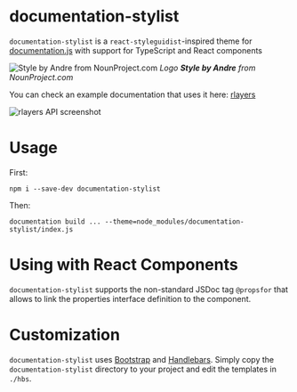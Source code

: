 # documentation-stylist

`documentation-stylist` is a `react-styleguidist`-inspired theme for [documentation.js](https://documentation.js.org) with support for TypeScript and React components

![Style by Andre from NounProject.com](https://raw.githubusercontent.com/mmomtchev/documentation-stylist/main/stylist.svg)
*Logo **Style by Andre** from NounProject.com*

You can check an example documentation that uses it here: [rlayers](https://mmomtchev.github.io/rlayers/api)

![rlayers API screenshot](https://raw.githubusercontent.com/mmomtchev/documentation-stylist/main/screenshot.png)

# Usage

First:
```
npm i --save-dev documentation-stylist
```

Then:
```
documentation build ... --theme=node_modules/documentation-stylist/index.js
```

# Using with React Components

`documentation-stylist` supports the non-standard JSDoc tag `@propsfor` that allows to link the properties interface definition to the component.

# Customization

`documentation-stylist` uses [Bootstrap](https://getbootstrap.com) and [Handlebars](https://handlebarsjs.com). Simply copy the `documentation-stylist` directory to your project and edit the templates in `./hbs`.
